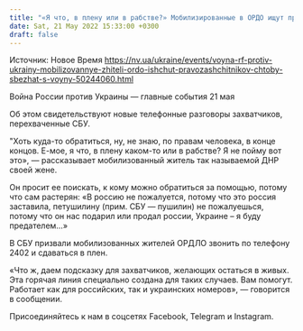 ```yaml
---
title: "«Я что, в плену или в рабстве?» Мобилизированные в ОРДО ищут правозащитные организации, чтобы сбежать с войны против Украины — перехват"
date: Sat, 21 May 2022 15:33:00 +0300
draft: false
---
```

Источник: Новое Время https://nv.ua/ukraine/events/voyna-rf-protiv-ukrainy-mobilizovannye-zhiteli-ordo-ishchut-pravozashchitnikov-chtoby-sbezhat-s-voyny-50244060.html


Война России против Украины — главные события 21 мая

Об этом свидетельствуют новые телефонные разговоры захватчиков, перехваченные СБУ.

 "Хоть куда-то обратиться, ну, не знаю, по правам человека, в конце концов. Е-мое, я что, в плену каком-то или в рабстве? Я не пойму вот это», — рассказывает мобилизованный житель так называемой ДНР своей жене.

 Он просит ее поискать, к кому можно обратиться за помощью, потому что сам растерян: «В россию не пожалуется, потому что это россия заставила, петушилину (прим. СБУ — пушилин) не пожалуешься, потому что он нас подарил или продал россии, Украине – я буду предателем…»

 В СБУ призвали мобилизованных жителей ОРДЛО звонить по телефону 2402 и сдаваться в плен.

 «Что ж, даем подсказку для захватчиков, желающих остаться в живых. Эта горячая линия специально создана для таких случаев. Вам помогут. Работает как для российских, так и украинских номеров», — говорится в сообщении.

Присоединяйтесь к нам в соцсетях Facebook, Telegram и Instagram.
